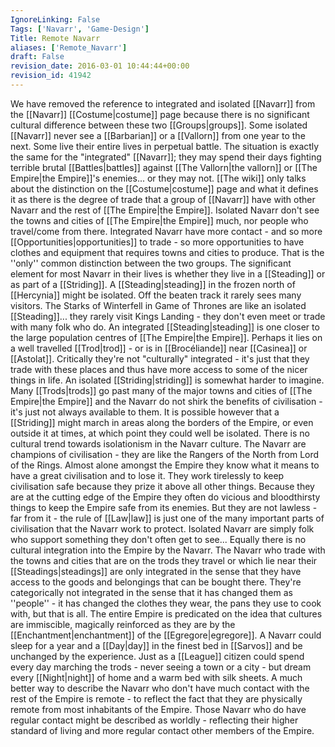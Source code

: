 ```yaml
---
IgnoreLinking: False
Tags: ['Navarr', 'Game-Design']
Title: Remote Navarr
aliases: ['Remote_Navarr']
draft: False
revision_date: 2016-03-01 10:44:44+00:00
revision_id: 41942
---
```


We have removed the reference to integrated and isolated [[Navarr]] from the [[Navarr]] [[Costume|costume]] page because there is no significant cultural difference between these two [[Groups|groups]]. Some isolated [[Navarr]] never see a [[Barbarian]] or a [[Vallorn]] from one year to the next. Some live their entire lives in perpetual battle. The situation is exactly the same for the "integrated" [[Navarr]]; they may spend their days fighting terrible brutal [[Battles|battles]] against [[The Vallorn|the vallorn]] or [[The Empire|the Empire]]'s enemies... or they may not.
[[The wiki]] only talks about the distinction on the [[Costume|costume]] page and what it defines it as there is the degree of trade that a group of [[Navarr]] have with other Navarr and the rest of [[The Empire|the Empire]]. Isolated Navarr don't see the towns and cities of [[The Empire|the Empire]] much, nor people who travel/come from there. Integrated Navarr have more contact - and so more [[Opportunities|opportunities]] to trade - so more opportunities to have clothes and equipment that requires towns and cities to produce. That is the ''only'' common distinction between the two groups.
The significant element for most Navarr in their lives is whether they live in a [[Steading]] or as part of a [[Striding]]. A [[Steading|steading]] in the frozen north of [[Hercynia]] might be isolated. Off the beaten track it rarely sees many visitors. The Starks of Winterfell in Game of Thrones are like an isolated [[Steading]]... they rarely visit Kings Landing - they don't even meet or trade with many folk who do. An integrated [[Steading|steading]] is one closer to the large population centres of [[The Empire|the Empire]]. Perhaps it lies on a well travelled [[Trod|trod]] - or is in [[Brocéliande]] near [[Casinea]] or [[Astolat]]. Critically they're not "culturally" integrated - it's just that they trade with these places and thus have more access to some of the nicer things in life.
An isolated [[Striding|striding]] is somewhat harder to imagine. Many [[Trods|trods]] go past many of the major towns and cities of [[The Empire|the Empire]] and the Navarr do not shirk the benefits of civilisation - it's just not always available to them. It is possible however that a [[Striding]] might march in areas along the borders of the Empire, or even outside it at times, at which point they could well be isolated.
There is no cultural trend towards isolationism in the Navarr culture. The Navarr are champions of civilisation - they are like the Rangers of the North from Lord of the Rings.  Almost alone amongst the Empire they know what it means to have a great civilisation and to lose it. They work tirelessly to keep civilisation safe because they prize it above all other things. Because they are at the cutting edge of the Empire they often do vicious and bloodthirsty things to keep the Empire safe from its enemies. But they are not lawless - far from it - the rule of [[Law|law]] is just one of the many important parts of civilisation that the Navarr work to protect. Isolated Navarr are simply folk who support something they don't often get to see...
Equally there is no cultural integration into the Empire by the Navarr. The Navarr who trade with the towns and cities that are on the trods they travel or which lie near their [[Steadings|steadings]] are only integrated in the sense that they have access to the goods and belongings that can be bought there. They're categorically not integrated in the sense that it has changed them as ''people'' - it has changed the clothes they wear, the pans they use to cook with, but that is all. The entire Empire is predicated on the idea that cultures are immiscible, magically reinforced as they are by the [[Enchantment|enchantment]] of the [[Egregore|egregore]]. A Navarr could sleep for a year and a [[Day|day]] in the finest bed in [[Sarvos]] and be unchanged by the experience. Just as a [[League]] citizen could spend every day marching the trods - never seeing a town or a city - but dream every [[Night|night]] of home and a warm bed with silk sheets.
A much better way to describe the Navarr who don't have much contact with the rest of the Empire is remote - to reflect the fact that they are physically remote from most inhabitants of the Empire. Those Navarr who do have regular contact might be described as worldly - reflecting their higher standard of living and more regular contact other members of the Empire.